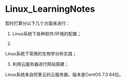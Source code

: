 # Linux_LearningNotes
暂时打算分以下几个方面来进行：

1. Linux系统下各种软件/环境的配置；

2.
Linux系统下常用的生物学分析实践；

3. 利用云服务器进行网站搭建；

Linux系统来自阿里云的云服务器，版本是CentOS 7.3 64位。

